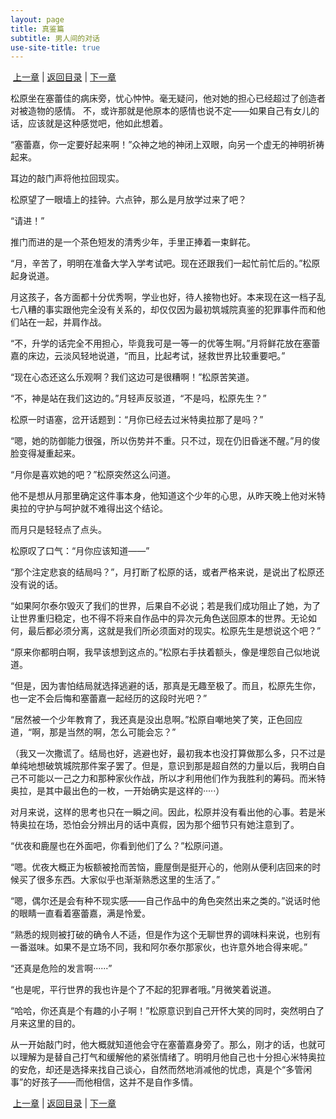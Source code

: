 ```yaml
---
layout: page
title: 真鉴篇
subtitle: 男人间的对话
use-site-title: true
---
```


 [上一章](/Novels/Rec/knight-attack) | [返回目录](/Novels/Rec/index) | [下一章](/Novels/Rec/wiser-wake) 

松原坐在塞蕾佳的病床旁，忧心忡忡。毫无疑问，他对她的担心已经超过了创造者对被造物的感情。 不，或许那就是他原本的感情也说不定——如果自己有女儿的话，应该就是这种感觉吧，他如此想着。 

“塞蕾嘉，你一定要好起来啊！”众神之地的神闭上双眼，向另一个虚无的神明祈祷起来。

耳边的敲门声将他拉回现实。 

松原望了一眼墙上的挂钟。六点钟，那么是月放学过来了吧？

“请进！”

推门而进的是一个茶色短发的清秀少年，手里正捧着一束鲜花。

“月，辛苦了，明明在准备大学入学考试吧。现在还跟我们一起忙前忙后的。”松原起身说道。 

月这孩子，各方面都十分优秀啊，学业也好，待人接物也好。本来现在这一档子乱七八糟的事实跟他完全没有关系的，却仅仅因为最初筑城院真鉴的犯罪事件而和他们站在一起，并肩作战。 

“不，升学的话完全不用担心，毕竟我可是一等一的优等生啊。”月将鲜花放在塞蕾嘉的床边，云淡风轻地说道，“而且，比起考试，拯救世界比较重要吧。” 

“现在心态还这么乐观啊？我们这边可是很糟啊！”松原苦笑道。 

“不，神是站在我们这边的。”月轻声反驳道，“不是吗，松原先生？” 

松原一时语塞，岔开话题到：“月你已经去过米特奥拉那了是吗？” 

“嗯，她的防御能力很强，所以伤势并不重。只不过，现在仍旧昏迷不醒。”月的俊脸变得凝重起来。 

“月你是喜欢她的吧？”松原突然这么问道。 

他不是想从月那里确定这件事本身，他知道这个少年的心思，从昨天晚上他对米特奥拉的守护与呵护就不难得出这个结论。 

而月只是轻轻点了点头。 

松原叹了口气：“月你应该知道——” 

“那个注定悲哀的结局吗？”，月打断了松原的话，或者严格来说，是说出了松原还没有说的话。

“如果阿尔泰尔毁灭了我们的世界，后果自不必说；若是我们成功阻止了她，为了让世界重归稳定，也不得不将来自作品中的异次元角色送回原本的世界。无论如何，最后都必须分离，这就是我们所必须面对的现实。松原先生是想说这个吧？” 

“原来你都明白啊，我早该想到这点的。”松原右手扶着额头，像是埋怨自己似地说道。 

“但是，因为害怕结局就选择逃避的话，那真是无趣至极了。而且，松原先生你，也一定不会后悔和塞蕾嘉一起经历的这段时光吧？” 

“居然被一个少年教育了，我还真是没出息啊。”松原自嘲地笑了笑，正色回应道，“啊，那是当然的啊，怎么可能会忘？” 

（我又一次撒谎了。结局也好，逃避也好，最初我本也没打算做那么多，只不过是单纯地想破筑城院那件案子罢了。但是，意识到那是超自然的力量以后，我明白自己不可能以一己之力和那种家伙作战，所以才利用他们作为我胜利的筹码。而米特奥拉，是其中最出色的一枚，一开始确实是这样的·····）

对月来说，这样的思考也只在一瞬之间。因此，松原并没有看出他的心事。若是米特奥拉在场，恐怕会分辨出月的话中真假，因为那个细节只有她注意到了。 

“优夜和鹿屋也在外面吧，你看到他们了么？”松原问道。 

“嗯。优夜大概正为板额被抢而苦恼，鹿屋倒是挺开心的，他刚从便利店回来的时候买了很多东西。大家似乎也渐渐熟悉这里的生活了。” 

“嗯，偶尔还是会有种不现实感——自己作品中的角色突然出来之类的。”说话时他的眼睛一直看着塞蕾嘉，满是怜爱。 

“熟悉的规则被打破的确令人不适，但是作为这个无聊世界的调味料来说，也别有一番滋味。如果不是立场不同，我和阿尔泰尔那家伙，也许意外地合得来呢。” 

“还真是危险的发言啊······” 

“也是呢，平行世界的我也许是个了不起的犯罪者哦。”月微笑着说道。 

“哈哈，你还真是个有趣的小子啊！”松原意识到自己开怀大笑的同时，突然明白了月来这里的目的。

从一开始敲门时，他大概就知道他会守在塞蕾嘉身旁了。那么，刚才的话，也就可以理解为是替自己打气和缓解他的紧张情绪了。明明月他自己也十分担心米特奥拉的安危，却还是选择来找自己谈心，自然而然地消减他的忧虑，真是个“多管闲事”的好孩子——而他相信，这并不是自作多情。 

 [上一章](/Novels/Rec/knight-attack) | [返回目录](/Novels/Rec/index) | [下一章](/Novels/Rec/wiser-wake) 
